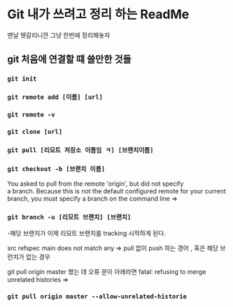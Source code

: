# Git 내가 쓰려고 정리 하는 ReadMe

  맨날 헷갈리니깐 그냥 한번에 정리해놓자

## git 처음에 연결할 떄 쓸만한 것들

### `git init`
### `git remote add [이름] [url]`

### `git remote -v`
### `git clone [url]`

### `git pull [리모트 저장소 이름임 ㅋ] [브랜치이름]`

### `git checkout -b [브랜치 이름]`

You asked to pull from the remote 'origin', but did not specify       
a branch. Because this is not the default configured remote
for your current branch, you must specify a branch on the command line
=> 
### `git branch -u [리모트 브랜치] [브랜치]`

  -해당 브랜치가 이제 리모트 브랜치를 tracking 시작하게 된다.


src refspec main does not match any
=> pull 없이 push 하는 경어 , 혹은 해당 브런치가 없는 경우

git pull origin master 했는 데 오류 문이 아래라면 
fatal: refusing to merge unrelated histories
=>
### `git pull origin master --allow-unrelated-historie`

